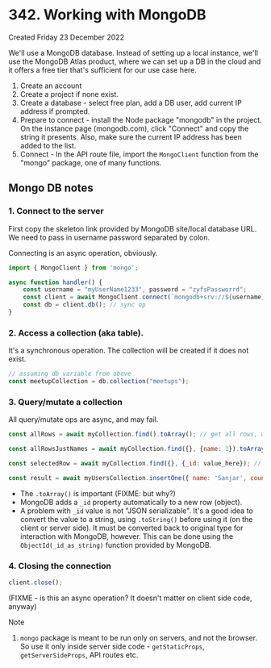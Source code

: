 # 342. Working with MongoDB
Created Friday 23 December 2022

We'll use a MongoDB database. Instead of setting up a local instance, we'll use the MongoDB Atlas product, where we can set up a DB in the cloud and it offers a free tier that's sufficient for our use case here. 

1. Create an account
2. Create a project if none exist.
3. Create a database - select free plan, add a DB user, add current IP address if prompted.
4. Prepare to connect - install the Node package "mongodb" in the project. On the instance page (mongodb.com), click "Connect" and copy the string it presents. Also, make sure the current IP address has been added to the list.
5. Connect - In the API route file, import the `MongoClient` function from the "mongo" package, one of many functions.
   
   
## Mongo DB notes
### 1. **Connect to the server**
First copy the skeleton link provided by MongoDB site/local database URL. We need to pass in username password separated by colon.

Connecting is an async operation, obviously.
```js
import { MongoClient } from 'mongo';

async function handler() {
	const username = "myUserName1233", password = "zyfsPassworrd";
	const client = await MongoClient.connect(`mongodb+srv://${username}:${password}@cluster0.somethinxyz.mongodb.net`);
	const db = client.db(); // sync op
}
```
### 2. **Access a collection (aka table)**. 
It's a synchronous operation. The collection will be created if it does not exist.
```js
// assuming db variable from above
const meetupCollection = db.collection("meetups");
```
### 3. Query/mutate a collection
All query/mutate ops are async, and may fail.
```js
const allRows = await myCollection.find().toArray(); // get all rows, with all their entities

const allRowsJustNames = await myCollection.find({}, {name: 1}).toArray(); // get all rows, only with 'name' entity

const selectedRow = await myCollection.find({}, {_id: value_here}); // get row with _id of value

const result = await myUsersCollection.insertOne({ name: 'Sanjar', country: 'IN' });
```
- The `.toArray()` is important (FIXME: but why?)
- MongoDB adds a `_id` property automatically to a new row (object). 
- A problem with `_id` value is not "JSON serializable". It's a good idea to convert the value to a string, using `.toString()` before using it (on the client or server side). It must be converted back to original type for interaction with MongoDB, however. This can be done using the `ObjectId(_id_as_string)` function provided by MongoDB.
### 4. Closing the connection
```js
client.close();
```
(FIXME - is this an async operation? It doesn't matter on client side code, anyway)

Note
1. `mongo` package is meant to be run only on servers, and not the browser. So use it only inside server side code - `getStaticProps`, `getServerSideProps`, API routes etc.